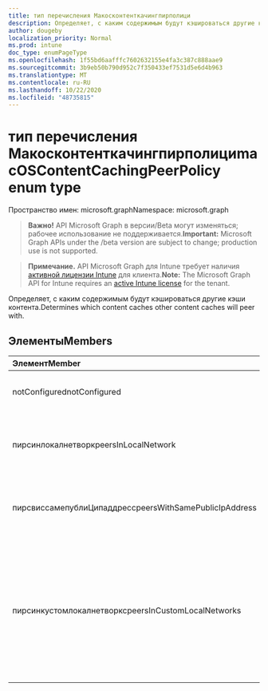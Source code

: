 ```yaml
---
title: тип перечисления Макосконтенткачингпирполици
description: Определяет, с каким содержимым будут кэшироваться другие кэши контента.
author: dougeby
localization_priority: Normal
ms.prod: intune
doc_type: enumPageType
ms.openlocfilehash: 1f55bd6aafffc7602632155e4fa3c387c888aae9
ms.sourcegitcommit: 3b9eb50b790d952c7f350433ef7531d5e6d4b963
ms.translationtype: MT
ms.contentlocale: ru-RU
ms.lasthandoff: 10/22/2020
ms.locfileid: "48735815"
---
```

# <a name="macoscontentcachingpeerpolicy-enum-type"></a><span data-ttu-id="c3a8e-103">тип перечисления Макосконтенткачингпирполици</span><span class="sxs-lookup"><span data-stu-id="c3a8e-103">macOSContentCachingPeerPolicy enum type</span></span>

<span data-ttu-id="c3a8e-104">Пространство имен: microsoft.graph</span><span class="sxs-lookup"><span data-stu-id="c3a8e-104">Namespace: microsoft.graph</span></span>

> <span data-ttu-id="c3a8e-105">**Важно!** API Microsoft Graph в версии/Beta могут изменяться; рабочее использование не поддерживается.</span><span class="sxs-lookup"><span data-stu-id="c3a8e-105">**Important:** Microsoft Graph APIs under the /beta version are subject to change; production use is not supported.</span></span>

> <span data-ttu-id="c3a8e-106">**Примечание.** API Microsoft Graph для Intune требует наличия [активной лицензии Intune](https://go.microsoft.com/fwlink/?linkid=839381) для клиента.</span><span class="sxs-lookup"><span data-stu-id="c3a8e-106">**Note:** The Microsoft Graph API for Intune requires an [active Intune license](https://go.microsoft.com/fwlink/?linkid=839381) for the tenant.</span></span>

<span data-ttu-id="c3a8e-107">Определяет, с каким содержимым будут кэшироваться другие кэши контента.</span><span class="sxs-lookup"><span data-stu-id="c3a8e-107">Determines which content caches other content caches will peer with.</span></span>

## <a name="members"></a><span data-ttu-id="c3a8e-108">Элементы</span><span class="sxs-lookup"><span data-stu-id="c3a8e-108">Members</span></span>
|<span data-ttu-id="c3a8e-109">Элемент</span><span class="sxs-lookup"><span data-stu-id="c3a8e-109">Member</span></span>|<span data-ttu-id="c3a8e-110">Значение</span><span class="sxs-lookup"><span data-stu-id="c3a8e-110">Value</span></span>|<span data-ttu-id="c3a8e-111">Описание</span><span class="sxs-lookup"><span data-stu-id="c3a8e-111">Description</span></span>|
|:---|:---|:---|
|<span data-ttu-id="c3a8e-112">notConfigured</span><span class="sxs-lookup"><span data-stu-id="c3a8e-112">notConfigured</span></span>|<span data-ttu-id="c3a8e-113">нуль</span><span class="sxs-lookup"><span data-stu-id="c3a8e-113">0</span></span>|<span data-ttu-id="c3a8e-114">По умолчанию используется значение Peer в локальной сети.</span><span class="sxs-lookup"><span data-stu-id="c3a8e-114">Defaults to peers in local network.</span></span>|
|<span data-ttu-id="c3a8e-115">пирсинлокалнетворк</span><span class="sxs-lookup"><span data-stu-id="c3a8e-115">peersInLocalNetwork</span></span>|<span data-ttu-id="c3a8e-116">1,1</span><span class="sxs-lookup"><span data-stu-id="c3a8e-116">1</span></span>|<span data-ttu-id="c3a8e-117">Кэш контента будет одноранговать только с кэшами в непосредственной локальной сети.</span><span class="sxs-lookup"><span data-stu-id="c3a8e-117">Content caches will only peer with caches in their immediate local network.</span></span>|
|<span data-ttu-id="c3a8e-118">пирсвиссамепублиЦипаддресс</span><span class="sxs-lookup"><span data-stu-id="c3a8e-118">peersWithSamePublicIpAddress</span></span>|<span data-ttu-id="c3a8e-119">2</span><span class="sxs-lookup"><span data-stu-id="c3a8e-119">2</span></span>|<span data-ttu-id="c3a8e-120">Кэш контента будет иметь одноранговый узел с кэшами, которые используют один общий IP-адрес.</span><span class="sxs-lookup"><span data-stu-id="c3a8e-120">Content caches will only peer with caches that share the same public IP address.</span></span>|
|<span data-ttu-id="c3a8e-121">пирсинкустомлокалнетворкс</span><span class="sxs-lookup"><span data-stu-id="c3a8e-121">peersInCustomLocalNetworks</span></span>|<span data-ttu-id="c3a8e-122">4</span><span class="sxs-lookup"><span data-stu-id="c3a8e-122">3</span></span>|<span data-ttu-id="c3a8e-123">Кэши контента будут использовать Контенткачингпирфилтерранжес и Контенткачингпирлистенранжес для определения кэшей, с которыми осуществляется одноранговая связь.</span><span class="sxs-lookup"><span data-stu-id="c3a8e-123">Content caches will use contentCachingPeerFilterRanges and contentCachingPeerListenRanges to determine which caches to peer with.</span></span>|





